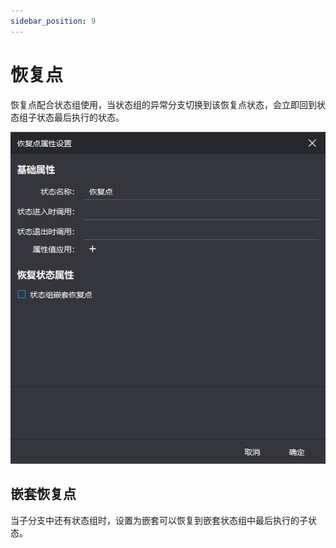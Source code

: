 ```yaml
---
sidebar_position: 9
---
```


# 恢复点

恢复点配合状态组使用，当状态组的异常分支切换到该恢复点状态，会立即回到状态组子状态最后执行的状态。

![common_state](/img/props/recovery_state.png)

## 嵌套恢复点

当子分支中还有状态组时，设置为嵌套可以恢复到嵌套状态组中最后执行的子状态。
